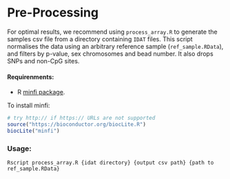 # Pre-Processing
For optimal results, we recommend using `process_array.R` to generate the samples csv file from a directory containing `IDAT` files.
This script normalises the data using an arbitrary reference sample (`ref_sample.RData`), and filters by p-value, sex chromosomes and bead number. It also drops SNPs and non-CpG sites.

#### Requirenments:
- R [minfi package](https://bioconductor.org/packages/release/bioc/html/minfi.html).

To install minfi:

```R
# try http:// if https:// URLs are not supported
source("https://bioconductor.org/biocLite.R")
biocLite("minfi")
```

### Usage:
```
Rscript process_array.R {idat directory} {output csv path} {path to ref_sample.RData}
```

